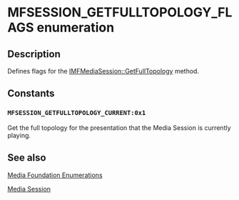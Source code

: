 # MFSESSION_GETFULLTOPOLOGY_FLAGS enumeration

## Description

Defines flags for the [IMFMediaSession::GetFullTopology](https://learn.microsoft.com/windows/desktop/api/mfidl/nf-mfidl-imfmediasession-getfulltopology) method.

## Constants

### `MFSESSION_GETFULLTOPOLOGY_CURRENT:0x1`

Get the full topology for the presentation that the Media Session is currently playing.

## See also

[Media Foundation Enumerations](https://learn.microsoft.com/windows/desktop/medfound/media-foundation-enumerations)

[Media Session](https://learn.microsoft.com/windows/desktop/medfound/media-session)